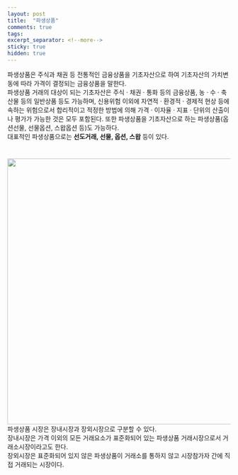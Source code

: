 ```yaml
---
layout: post
title:  "파생상품"
comments: true
tags: 
excerpt_separator: <!--more-->
sticky: true
hidden: true
---
```


<p>
  파생상품은 주식과 채권 등 전통적인 금융상품을 기초자산으로 하여 기초자산의 가치변동에 따라 가격이 결정되는 금융상품을 말한다.<br>
  파생상품 거래의 대상이 되는 기초자산은 주식 · 채권 · 통화 등의 금융상품, 농 · 수 · 축산물 등의 일반상품 등도 가능하며, 신용위험 이외에 자연적 · 환경적 · 경제적 현상 등에 속하는 위험으로서 합리적이고 적정한 방법에 의해 가격 · 이자율 · 지표 · 단위의 산출이나 평가가 가능한 것은 모두 포함된다. 또한 파생상품을 기초자산으로 하는 파생상품(옵션선물, 선물옵션, 스왑옵션 등)도 가능하다.<br>
  대표적인 파생상품으로는 <strong>선도거래, 선물, 옵션, 스왑</strong> 등이 있다.<br>
</p>
<p style="margin-top:40px;">
  <img src="https://user-images.githubusercontent.com/79431837/143680649-96c6b5ea-2d8d-44b4-90a3-adb0a09be6e4.jpg" width=600px;><br>
  파생상품 시장은 장내시장과 장외시장으로 구분할 수 있다.<br>
  장내시장은 가격 이외의 모든 거래요소가 표준화되어 있는 파생상품 거래시장으로서 거래소시장이라고도 한다.<br> 
  장외시장은 표준화되어 있지 않은 파생상품이 거래소를 통하지 않고 시장참가자 간에 직접 거래되는 시장이다.
</p>
